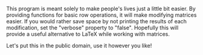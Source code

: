 This program is meant solely to make people's lives just a little bit easier. By providing functions for basic row operations, it will make modifying matrices easier. If you would rather save space by not printing the results of each modification, set the "verbose" property to "false". Hopefully this will provide a useful alternative to LaTeX while working with matrices.

Let's put this in the public domain, use it however you like!